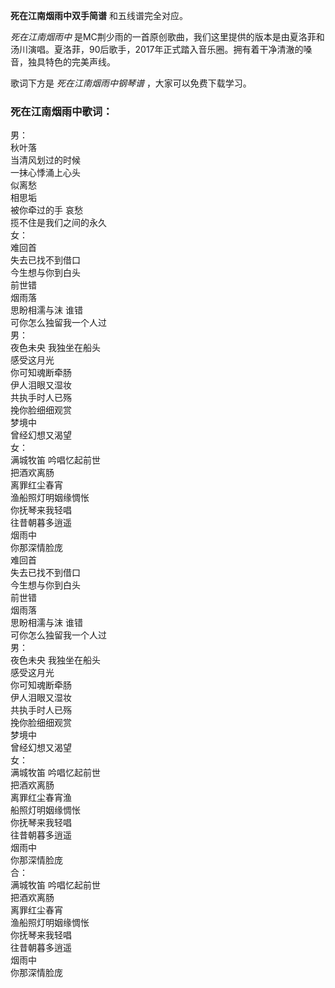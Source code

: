 

**死在江南烟雨中双手简谱** 和五线谱完全对应。

_死在江南烟雨中_
是MC荆少雨的一首原创歌曲，我们这里提供的版本是由夏洛菲和汤川演唱。夏洛菲，90后歌手，2017年正式踏入音乐圈。拥有着干净清澈的嗓音，独具特色的完美声线。

歌词下方是 _死在江南烟雨中钢琴谱_ ，大家可以免费下载学习。

### 死在江南烟雨中歌词：

男：  
秋叶落  
当清风划过的时候  
一抹心悸涌上心头  
似离愁  
相思垢  
被你牵过的手 哀愁  
揽不住是我们之间的永久  
女：  
难回首  
失去已找不到借口  
今生想与你到白头  
前世错  
烟雨落  
思盼相濡与沫 谁错  
可你怎么独留我一个人过  
男：  
夜色未央 我独坐在船头  
感受这月光  
你可知魂断牵肠  
伊人泪眼又湿妆  
共执手时人已殇  
挽你脸细细观赏  
梦境中  
曾经幻想又渴望  
女：  
满城牧笛 吟唱忆起前世  
把酒欢离肠  
离罪红尘春宵  
渔船照灯明姻缘惆怅  
你抚琴来我轻唱  
往昔朝暮多逍遥  
烟雨中  
你那深情脸庞  
难回首  
失去已找不到借口  
今生想与你到白头  
前世错  
烟雨落  
思盼相濡与沫 谁错  
可你怎么独留我一个人过  
男：  
夜色未央 我独坐在船头  
感受这月光  
你可知魂断牵肠  
伊人泪眼又湿妆  
共执手时人已殇  
挽你脸细细观赏  
梦境中  
曾经幻想又渴望  
女：  
满城牧笛 吟唱忆起前世  
把酒欢离肠  
离罪红尘春宵渔  
船照灯明姻缘惆怅  
你抚琴来我轻唱  
往昔朝暮多逍遥  
烟雨中  
你那深情脸庞  
合：  
满城牧笛 吟唱忆起前世  
把酒欢离肠  
离罪红尘春宵  
渔船照灯明姻缘惆怅  
你抚琴来我轻唱  
往昔朝暮多逍遥  
烟雨中  
你那深情脸庞

